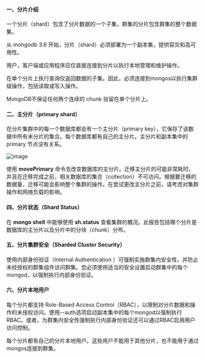 
#### 一、分片介绍

一个分片（shard）包含了分片数据的一个子集，群集的分片包含群集的整个数据集。

从 mongodb 3.6 开始，分片（shard）必须部署为一个副本集，提供容灾和高可用性。

用户，客户端或应用程序应仅直接连接到分片以执行本地管理和维护操作。

在单个分片上执行查询仅返回数据的子集。因此，必须连接到mongos以执行集群级操作，包括读取或写入操作。

MongoDB不保证任何两个连续的 chunk 驻留在单个分片上。


#### 二、主分片（primary shard）

在分片集群中的每一个数据库都会有一个主分片（primary key），它保存了该数据中所有未分片的集合。每个数据库都有自己的主分片。主分片和副本集中的 primary 节点没有关系。

![image](https://docs.mongodb.com/manual/_images/sharded-cluster-primary-shard.bakedsvg.svg)

使用 **movePrimary** 命令去改变数据库的主分片。迁移主分片的可能非常耗时，并且在迁移完成之前，相关数据库的集合（collection）不可访问。根据要迁移的数据量，迁移可能会影响整个集群的操作。在尝试更改主分片之前，请考虑对集群操作和网络负载的影响。


#### 四、分片状态（Shard Status）

在 **mongo shell** 中能够使用 **sh.status** 查看集群的概况。此报告包括哪个分片是数据库的主分片以及分片中的分块（chunk）分布。


#### 五、分片集群安全（Sharded Cluster Security）

使用内部身份验证（Internal Authentication ）可强制实施群集内安全性，并防止未经授权的群集组件访问群集。您必须使用适当的安全设置启动群集中的每个mongod，以强制执行内部身份验证。


#### 六、分片本地用户
每个分片都支持 Role-Based Access Control（RBAC），以限制对分片数据和操作的未授权访问。使用--auth选项启动副本集中的每个mongod以强制执行RBAC。或者，为群集内安全性强制执行内部身份验证还可以通过RBAC启用用户访问控制。

每个分片都有自己的分片本地用户。这些用户不能用于其他分片，也不能用于通过mongos连接到群集。
